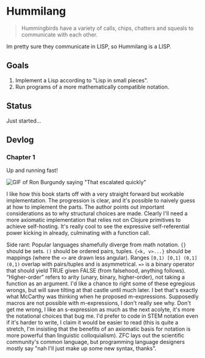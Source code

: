 # Hummilang

> Hummingbirds have a variety of calls, chips, chatters and squeals to communicate with each other.

Im pretty sure they communicate in LISP, so Hummilang is a LISP.

## Goals

1. Implement a Lisp according to "Lisp in small pieces".
2. Run programs of a more mathematically compatible notation.

## Status

Just started...

## Devlog

### Chapter 1

Up and running fast!

![GIF of Ron Burgundy saying "That escalated quickly"](https://media.giphy.com/media/VdnlLVCpJdvARvByh0/giphy.gif)

I like how this book starts off with a very straight forward but workable implementation.
The progression is clear, and it's possible to naively guess at how to implement the parts.
The author points out important considerations as to why structural choices are made.
Clearly I'll need a more axiomatic implementation that relies not on Clojure primitives to achieve self-hosting. It's really cool to see the expressive self-referential power kicking in already, culminating with a function call.

Side rant:
Popular languages shamefully diverge from math notation.
`{}` should be sets.
`()` should be ordered pairs, tuples.
`{<k, v>...}` should be mappings (where the `<>` are drawn less angular).
Ranges `[0,1) [0,1] (0,1] (0,1)` overlap with pairs/tuples and is asymmetrical.
`=>` is a binary operator that should yield TRUE given FALSE (from falsehood, anything follows).
“Higher-order” refers to arity (unary, binary, higher-order), not taking a function as an argument.
I'd like a chance to right some of these egregious wrongs, but will save tilting at that castle until much later.
I bet that's exactly what McCarthy was thinking when he proposed m-expressions.
Supposedly macros are not possible with m-expressions,
I don't really see why.
Don't get me wrong, I like an s-expression as much as the next acolyte, it's more the notational choices that bug me.
I'd prefer to code in STEM notation even if it's harder to write, I claim it would be easier to read (this is quite a stretch, I'm insisting that the benefits of an axiomatic basis for notation is more powerful than linguistic colloquialism).
ZFC lays out the scientific community's common language, but programming language designers mostly say "nah I'll just make up some new syntax, thanks".
